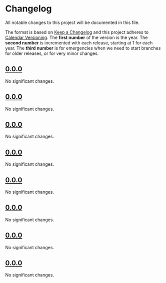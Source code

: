 <!--
Do *NOT* add changelog entries here!

This changelog is managed by towncrier and is compiled at release time.

See https://github.com/python-attrs/attrs/blob/main/.github/CONTRIBUTING.md#changelog for details.
-->

# Changelog

All notable changes to this project will be documented in this file.

The format is based on [Keep a Changelog](https://keepachangelog.com/en/1.1.0/) and this project adheres to [Calendar Versioning](https://calver.org/). The **first number** of the version is the year. The **second number** is incremented with each release, starting at 1 for each year. The **third number** is for emergencies when we need to start branches for older releases, or for very minor changes.

<!-- towncrier release notes start -->

## [0.0.0](https://github.com/blakeNaccarato/gjob/tree/0.0.0)

No significant changes.

## [0.0.0](https://github.com/blakeNaccarato/gjob/tree/0.0.0)

No significant changes.

## [0.0.0](https://github.com/blakeNaccarato/gjob/tree/0.0.0)

No significant changes.

## [0.0.0](https://github.com/blakeNaccarato/gjob/tree/0.0.0)

No significant changes.

## [0.0.0](https://github.com/blakeNaccarato/gjob/tree/0.0.0)

No significant changes.

## [0.0.0](https://github.com/blakeNaccarato/gjob/tree/0.0.0)

No significant changes.

## [0.0.0](https://github.com/blakeNaccarato/gjob/tree/0.0.0)

No significant changes.

## [0.0.0](https://github.com/blakeNaccarato/gjob/tree/0.0.0)

No significant changes.
